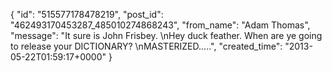  {
   "id": "515577178478219",
   "post_id": "462493170453287_485010274868243",
   "from_name": "Adam Thomas",
   "message": "It sure is John Frisbey. \nHey duck feather.  When are ye going to release your DICTIONARY? \nMASTERIZED.....",
   "created_time": "2013-05-22T01:59:17+0000"
 }
